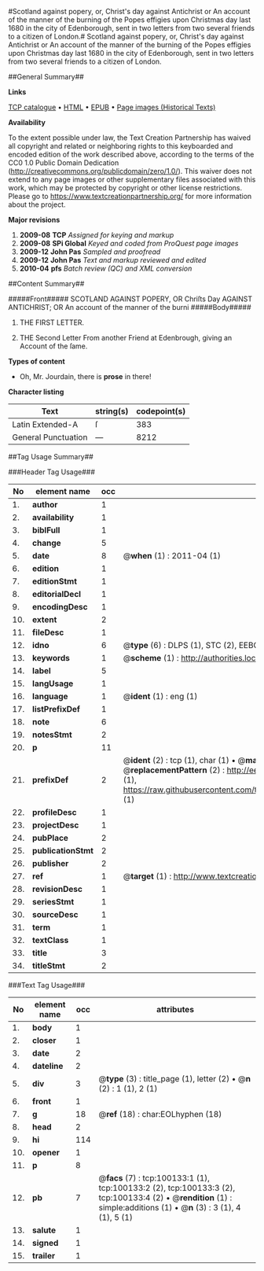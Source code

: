 #Scotland against popery, or, Christ's day against Antichrist or An account of the manner of the burning of the Popes effigies upon Christmas day last 1680 in the city of Edenborough, sent in two letters from two several friends to a citizen of London.#
Scotland against popery, or, Christ's day against Antichrist or An account of the manner of the burning of the Popes effigies upon Christmas day last 1680 in the city of Edenborough, sent in two letters from two several friends to a citizen of London.

##General Summary##

**Links**

[TCP catalogue](http://www.ota.ox.ac.uk/tcp/)  • 
[HTML](http://tei.it.ox.ac.uk/tcp/Texts-HTML/free/A49/A49576.html)  • 
[EPUB](http://tei.it.ox.ac.uk/tcp/Texts-EPUB/free/A49/A49576.epub) • 
[Page images (Historical Texts)](https://historicaltexts.jisc.ac.uk/eebo-13546223e)

**Availability**

To the extent possible under law, the Text Creation Partnership has waived all copyright and related or neighboring rights to this keyboarded and encoded edition of the work described above, according to the terms of the CC0 1.0 Public Domain Dedication (http://creativecommons.org/publicdomain/zero/1.0/). This waiver does not extend to any page images or other supplementary files associated with this work, which may be protected by copyright or other license restrictions. Please go to https://www.textcreationpartnership.org/ for more information about the project.

**Major revisions**

1. __2009-08__ __TCP__ *Assigned for keying and markup*
1. __2009-08__ __SPi Global__ *Keyed and coded from ProQuest page images*
1. __2009-12__ __John Pas__ *Sampled and proofread*
1. __2009-12__ __John Pas__ *Text and markup reviewed and edited*
1. __2010-04__ __pfs__ *Batch review (QC) and XML conversion*

##Content Summary##

#####Front#####
SCOTLAND AGAINST POPERY, OR Chriſts Day AGAINST ANTICHRIST; OR An account of the manner of the burni
#####Body#####

1. THE FIRST LETTER.

1. THE Second Letter From another Friend at Edenbrough, giving an Account of the ſame.

**Types of content**

  * Oh, Mr. Jourdain, there is **prose** in there!

**Character listing**


|Text|string(s)|codepoint(s)|
|---|---|---|
|Latin Extended-A|ſ|383|
|General Punctuation|—|8212|

##Tag Usage Summary##

###Header Tag Usage###

|No|element name|occ|attributes|
|---|---|---|---|
|1.|__author__|1||
|2.|__availability__|1||
|3.|__biblFull__|1||
|4.|__change__|5||
|5.|__date__|8| @__when__ (1) : 2011-04 (1)|
|6.|__edition__|1||
|7.|__editionStmt__|1||
|8.|__editorialDecl__|1||
|9.|__encodingDesc__|1||
|10.|__extent__|2||
|11.|__fileDesc__|1||
|12.|__idno__|6| @__type__ (6) : DLPS (1), STC (2), EEBO-CITATION (1), OCLC (1), VID (1)|
|13.|__keywords__|1| @__scheme__ (1) : http://authorities.loc.gov/ (1)|
|14.|__label__|5||
|15.|__langUsage__|1||
|16.|__language__|1| @__ident__ (1) : eng (1)|
|17.|__listPrefixDef__|1||
|18.|__note__|6||
|19.|__notesStmt__|2||
|20.|__p__|11||
|21.|__prefixDef__|2| @__ident__ (2) : tcp (1), char (1)  •  @__matchPattern__ (2) : ([0-9\-]+):([0-9IVX]+) (1), (.+) (1)  •  @__replacementPattern__ (2) : http://eebo.chadwyck.com/downloadtiff?vid=$1&page=$2 (1), https://raw.githubusercontent.com/textcreationpartnership/Texts/master/tcpchars.xml#$1 (1)|
|22.|__profileDesc__|1||
|23.|__projectDesc__|1||
|24.|__pubPlace__|2||
|25.|__publicationStmt__|2||
|26.|__publisher__|2||
|27.|__ref__|1| @__target__ (1) : http://www.textcreationpartnership.org/docs/. (1)|
|28.|__revisionDesc__|1||
|29.|__seriesStmt__|1||
|30.|__sourceDesc__|1||
|31.|__term__|1||
|32.|__textClass__|1||
|33.|__title__|3||
|34.|__titleStmt__|2||


###Text Tag Usage###

|No|element name|occ|attributes|
|---|---|---|---|
|1.|__body__|1||
|2.|__closer__|1||
|3.|__date__|2||
|4.|__dateline__|2||
|5.|__div__|3| @__type__ (3) : title_page (1), letter (2)  •  @__n__ (2) : 1 (1), 2 (1)|
|6.|__front__|1||
|7.|__g__|18| @__ref__ (18) : char:EOLhyphen (18)|
|8.|__head__|2||
|9.|__hi__|114||
|10.|__opener__|1||
|11.|__p__|8||
|12.|__pb__|7| @__facs__ (7) : tcp:100133:1 (1), tcp:100133:2 (2), tcp:100133:3 (2), tcp:100133:4 (2)  •  @__rendition__ (1) : simple:additions (1)  •  @__n__ (3) : 3 (1), 4 (1), 5 (1)|
|13.|__salute__|1||
|14.|__signed__|1||
|15.|__trailer__|1||
